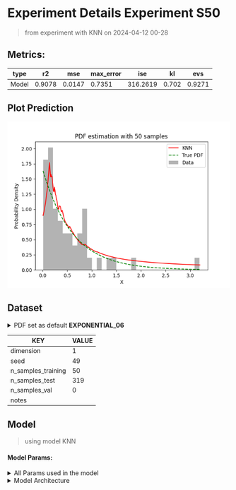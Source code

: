 # Experiment Details Experiment S50
> from experiment with KNN
> on 2024-04-12 00-28
## Metrics:
                                                                   
| type  | r2     | mse    | max_error | ise      | kl    | evs    |
|-------|--------|--------|-----------|----------|-------|--------|
| Model | 0.9078 | 0.0147 | 0.7351    | 316.2619 | 0.702 | 0.9271 |
                                                                   
## Plot Prediction

<img src="pdf_2ca67592.png">

## Dataset

<details><summary>PDF set as default <b>EXPONENTIAL_06</b></summary>

#### Dimension 1
                               
| type        | rate | weight |
|-------------|------|--------|
| exponential | 0.6  | 1      |
                               
</details>
                              
| KEY                | VALUE |
|--------------------|-------|
| dimension          | 1     |
| seed               | 49    |
| n_samples_training | 50    |
| n_samples_test     | 319   |
| n_samples_val      | 0     |
| notes              |       |
                              
## Model
> using model KNN
#### Model Params:
<details><summary>All Params used in the model </summary>

                           
| KEY | VALUE             |
|-----|-------------------|
| k1  | 3.291443562872368 |
| kn  | 23                |
                           
</details>

<details><summary>Model Architecture </summary>

KNN_Model(k1=3.291443562872368, kn=23, training=array([1.40171379, 0.16787657, 0.87159631, 1.87457757, 0.62793651,
       0.65341418, 0.23213689, 0.09226395, 0.18910752, 0.2477912 ,
       0.13414582, 0.73625152, 0.25025202, 0.04624629, 0.41119227,
       0.75852411, 0.14275797, 0.38493404, 0.19314673, 0.17816833,
       0.83451839, 0.04381701, 0.81260279, 0.16802947, 0.09944154,
       0.01268385, 0.78903411, 0.33812286, 0.23865375, 0.07778016,
       0.82550931, 3.18592968, 0.9869195 , 0.35551452, 0.57396167,
       0.90477683, 0.19924129, 0.55489334, 0.49264296, 0.45180885,
       0.1732698 , 0.0854885 , 0.03280387, 0.269169  , 0.5609756 ,
       1.15097547, 0.19754532, 0.31861177, 0.04544322, 1.35112714]))
</details>

